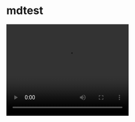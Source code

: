 # mdtest

<video width="320" height="240">
  <source src="./gigl-git-graph5.mp4" type="video/mp4">
</video>
